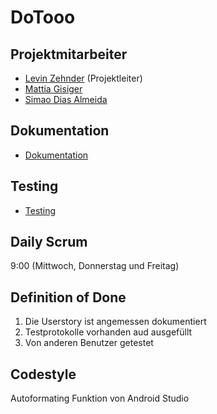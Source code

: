 # DoTooo

## Projektmitarbeiter

* [Levin Zehnder](https://git.bbcag.ch/bzehnl) (Projektleiter)
* [Mattia Gisiger](https://git.bbcag.ch/bgisim)
* [Simao Dias Almeida](https://git.bbcag.ch//bdiass)

## Dokumentation

* [Dokumentation](docs/documentation.md)

## Testing

* [Testing](docs/testing.md)

## Daily Scrum

9:00 (Mittwoch, Donnerstag und Freitag)

## Definition of Done

1. Die Userstory ist angemessen dokumentiert
2. Testprotokolle vorhanden aud ausgefüllt
3. Von anderen Benutzer getestet

## Codestyle

Autoformating Funktion von Android Studio
